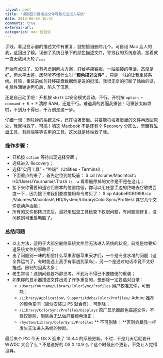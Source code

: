```yaml
---
layout: post
title: "误删显示器描述文件导致无法进入系统"
date: 2013-06-05 16:47
comments: true
external-url: 
categories: mac 经验谈
---
```


手贱，看见显示器的描述文件有重复，就想擅自删除几个。可自诩 Mac 达人的我，这回出了糗，误删了系统目录下的颜色描述文件，导致我的系统崩溃，接着就一直无敌风火轮了。。。

开始有点慌了，没有考虑到解决方案，打给苹果客服，一姑娘接的电话，态度是好，但水平太差。居然听不懂什么叫 **“颜色描述文件”** ，只是一味的让我重装系统。好嘛，重装前如何转移硬盘数据倒是说的挺溜。我很无奈的打断了姑娘的话，礼貌性滴谢谢再见后，陷入了沉思。

还是自己动手吧：开机按 `shift` 以安全模式启动，不行。开机按 `option + command + R + P` 清除 RAM，还是不行。难道真的要逼我重装！可重装太麻烦啦，不到万不得已，千万别走这一步。

仔细一想：删除掉的系统文件，还在垃圾篓里。只要能将垃圾篓里的文件再放回原处，我就得救了。可搞！咱这 Macbook 不是还有个 Recovery 分区么，里面有磁盘工具，有终端等等实用的工具。这次就是终端救了我。

### 操作步骤：
+  开机按 `option` 等待出现选择界面；
+  选择进入 Recovery；
+  选择“实用工具” - “终端”（Utilities - Terminal）；
+  下面重点的来了，首先定位到垃圾篓：
        $ cd /Volume/Macintosh\ HD/Users/Yourname/.Trash
	`ls -a` 看看删除掉的文件是不是在这儿；
+  接下来你需要知道它们原本的位置路径，你可以用任意手边的终端去谷歌或百度一下，因为接下来我们要直接用命令拷贝了：
        $ cp AdobeRGB1998.icc /Volumes/Macintosh\ HD/System/Library/ColorSync/Profiles/
	其它几个文件依葫芦画瓢；
+  所有的文件都拷贝完后，最好用磁盘工具检查下权限问题，有问题则修复，没问题则可重启电脑了。

### 总结问题
+  以上方法，适用于大部分删除系统文件后无法进入系统的状况，前提是你要知道系统文件的原路径；
+  出了问题别一味的相信什么苹果客服苹果天才们，一个是专业水准的问题（这全靠运气了，有时能遇上高手有事遇到菜鸟），另一个是通过电话毕竟不太好描述，限制的因素太多；
+  老生常谈：遇到问题要冷静思考，不到万不得已不要随便的重装；
+  如果你的显示器描述文件出现了许多重复的，想删除一定要选对目录：
	-   ``/Users/Yourname/Library/ColorSync/Profiles`` 用户校准文件，可删除；
	-   ``/Library/Application\ Support/Adobe/Color/Profiles/`` Adobe 推荐的颜色空间（貌似安装过 PS 就会有），可删除；
	-   ``/Library/ColorSync/Profiles/Displays`` 原厂显示器颜色描述文件，不建议删除，删除后无法做屏幕颜色矫正；
	-   ``/System/Library/ColorSync/Profiles`` ** 不可删除！ **否则会跟我一样发生无法进入系统的惨剧。

最后来个 PS: 今天 OS X 迎来了 10.8.4 的系统更新。不过...不是几天后就要开 WWDC 大会了么？不是说好的 OS X 10.9 么？这个时候出个更新，不免让人觉得诡异。
